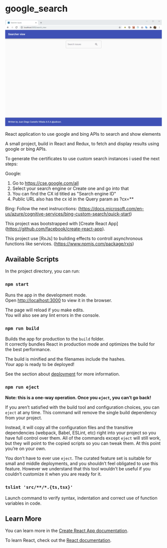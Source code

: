 # google_search

![](assets/demo.gif)

React application to use google and bing APIs to search and show elements

A small project, build in React and Redux, to fetch and display results using google or bing APIs.

To generate the certificates to use custom search instances i used the next steps:

Google:

1. Go to https://cse.google.com/all
2. Select your search engine or Create one and go into that
3. You can find the CX id titled as "Search engine ID"
4. Public URL also has the cx id in the Query param as ?cx=\*\*

Bing:
Follow the next instrucctions: (https://docs.microsoft.com/en-us/azure/cognitive-services/bing-custom-search/quick-start)

This project was bootstrapped with [Create React App] (https://github.com/facebook/create-react-app).

This project use [RxJs] to building effects to controll asynchronous functions like services. (https://www.npmjs.com/package/rxjs)

## Available Scripts

In the project directory, you can run:

### `npm start`

Runs the app in the development mode.<br />
Open [http://localhost:3000](http://localhost:3000) to view it in the browser.

The page will reload if you make edits.<br />
You will also see any lint errors in the console.

### `npm run build`

Builds the app for production to the `build` folder.<br />
It correctly bundles React in production mode and optimizes the build for the best performance.

The build is minified and the filenames include the hashes.<br />
Your app is ready to be deployed!

See the section about [deployment](https://facebook.github.io/create-react-app/docs/deployment) for more information.

### `npm run eject`

**Note: this is a one-way operation. Once you `eject`, you can’t go back!**

If you aren’t satisfied with the build tool and configuration choices, you can `eject` at any time. This command will remove the single build dependency from your project.

Instead, it will copy all the configuration files and the transitive dependencies (webpack, Babel, ESLint, etc) right into your project so you have full control over them. All of the commands except `eject` will still work, but they will point to the copied scripts so you can tweak them. At this point you’re on your own.

You don’t have to ever use `eject`. The curated feature set is suitable for small and middle deployments, and you shouldn’t feel obligated to use this feature. However we understand that this tool wouldn’t be useful if you couldn’t customize it when you are ready for it.

### `tslint 'src/**/*.{ts,tsx}'`

Launch command to verify syntax, indentation and correct use of function variables in code.

## Learn More

You can learn more in the [Create React App documentation](https://facebook.github.io/create-react-app/docs/getting-started).

To learn React, check out the [React documentation](https://reactjs.org/).
